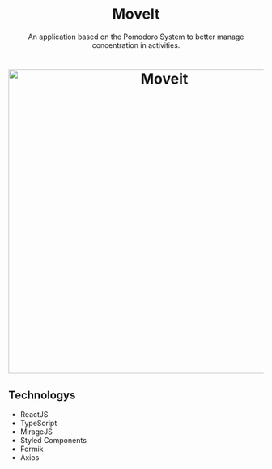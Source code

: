 <h1 align="center">
MoveIt
</h1>
<p align="center">
An application based on the Pomodoro System to better manage concentration in activities.
</p>

<h1 align="center">
 <img alt="Moveit" src="https://github.com/NaySoares/Moveit/blob/main/.github/Moveit01.png" width = "600px" />
 </h1>

## Technologys 

- ReactJS
- TypeScript
- MirageJS
- Styled Components
- Formik
- Axios